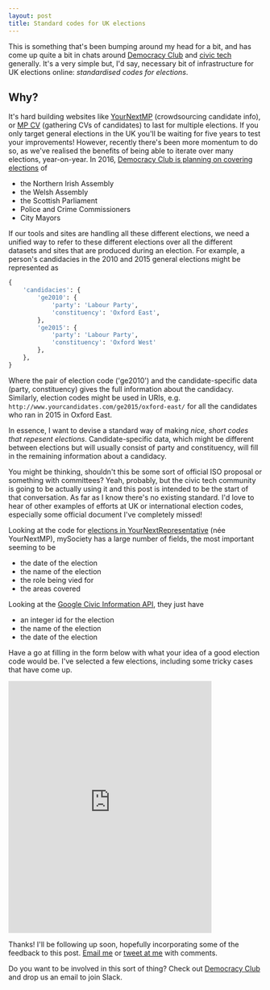 ```yaml
---
layout: post
title: Standard codes for UK elections
---
```


This is something that's been bumping around my head for a bit, and has come up quite a bit in chats around [Democracy Club](https://www.democracyclub.org.uk/) and [civic tech](https://www.mysociety.org/2014/09/08/civic-tech-has-won-the-name-game-but-what-does-it-mean/) generally. It's a very simple but, I'd say, necessary bit of infrastructure for UK elections online: <em>standardised codes for elections</em>.

## Why?

It's hard building websites like [YourNextMP](https://www.yournextmp.com) (crowdsourcing candidate info), or [MP CV](http://cv.democracyclub.org.uk/) (gathering CVs of candidates) to last for multiple elections. If you only target general elections in the UK you'll be waiting for five years to test your improvements! However, recently there's been more momentum to do so, as we've realised the benefits of being able to iterate over many elections, year-on-year. In 2016, [Democracy Club is planning on covering elections](https://democracyclub.org.uk/blog/2015/10/19/plans-for-2016/) of

- the Northern Irish Assembly
- the Welsh Assembly
- the Scottish Parliament
- Police and Crime Commissioners
- City Mayors

If our tools and sites are handling all these different elections, we need a unified way to refer to these different elections over all the different datasets and sites that are produced during an election. For example, a person's candidacies in the 2010 and 2015 general elections might be represented as

~~~python
{
    'candidacies': {
        'ge2010': {
            'party': 'Labour Party',
            'constituency': 'Oxford East',
        },
        'ge2015': {
            'party': 'Labour Party',
            'constituency': 'Oxford West'
        },
    },
}
~~~

Where the pair of election code ('ge2010') and the candidate-specific data (party, constituency) gives the full information about the candidacy. Similarly, election codes might be used in URIs, e.g. `http://www.yourcandidates.com/ge2015/oxford-east/` for all the candidates who ran in 2015 in Oxford East. 

In essence, I want to devise a standard way of making <em>nice, short codes that repesent elections</em>. Candidate-specific data, which might be different between elections but will usually consist of party and constituency, will fill in the remaining information about a candidacy.

You might be thinking, shouldn't this be some sort of official ISO proposal or something with committees? Yeah, probably, but the civic tech community is going to be actually using it and this post is intended to be the start of that conversation. As far as I know there's no existing standard. I'd love to hear of other examples of efforts at UK or international election codes, especially some official document I've completely missed!

Looking at the code for [elections in YourNextRepresentative](https://github.com/mysociety/yournextrepresentative/blob/master/elections/models.py) (née YourNextMP), mySociety has a large number of fields, the most important seeming to be

- the date of the election
- the name of the election
- the role being vied for
- the areas covered

Looking at the [Google Civic Information API](https://developers.google.com/civic-information/docs/v2/elections), they just have

- an integer id for the election
- the name of the election
- the date of the election

Have a go at filling in the form below with what your idea of a good election code would be. I've selected a few elections, including some tricky cases that have come up.

<iframe src="https://docs.google.com/forms/d/1SKgDNtcsaqQMb7GXMnT1XWUABRppMExLvD8kF2Zn8OI/viewform?embedded=true" width="80%" height="500" frameborder="0" marginheight="0" marginwidth="0">Loading...</iframe>

Thanks! I'll be following up soon, hopefully incorporating some of the feedback to this post. <a href="mailto:timothy.green@gmail.com">Email me</a> or <a href="https://twitter.com/tfgg2">tweet at me</a> with comments.

Do you want to be involved in this sort of thing? Check out <a href="https://democracyclub.org.uk/">Democracy Club</a> and drop us an email to join Slack.

